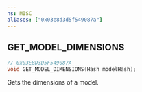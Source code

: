 ```yaml
---
ns: MISC
aliases: ["0x03e8d3d5f549087a"]
---
```

## GET_MODEL_DIMENSIONS

```c
// 0x03E8D3D5F549087A
void GET_MODEL_DIMENSIONS(Hash modelHash);
```

Gets the dimensions of a model.

